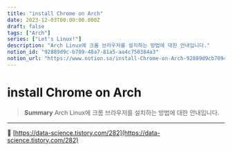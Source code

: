 ```yaml
---
title: "install Chrome on Arch"
date: 2023-12-03T00:00:00.000Z
draft: false
tags: ["Arch"]
series: ["Let's Linux!"]
description: "Arch Linux에 크롬 브라우저를 설치하는 방법에 대한 안내입니다."
notion_id: "92889d9c-b709-48a7-81a5-aa4c750384a3"
notion_url: "https://www.notion.so/install-Chrome-on-Arch-92889d9cb70948a781a5aa4c750384a3"
---
```


# install Chrome on Arch

> **Summary**
> Arch Linux에 크롬 브라우저를 설치하는 방법에 대한 안내입니다.

---

🔗 [https://data-science.tistory.com/282](https://data-science.tistory.com/282)

